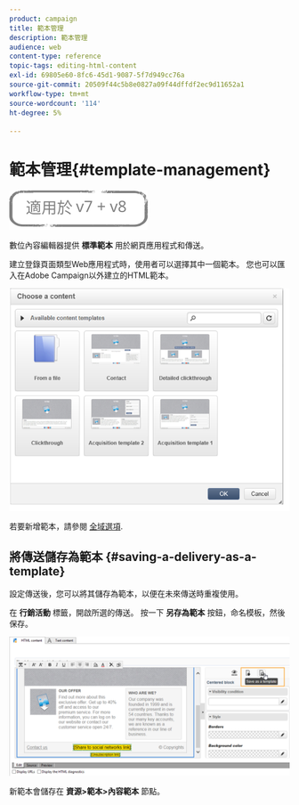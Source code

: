 ```yaml
---
product: campaign
title: 範本管理
description: 範本管理
audience: web
content-type: reference
topic-tags: editing-html-content
exl-id: 69805e60-8fc6-45d1-9087-5f7d949cc76a
source-git-commit: 20509f44c5b8e0827a09f44dffdf2ec9d11652a1
workflow-type: tm+mt
source-wordcount: '114'
ht-degree: 5%

---
```


# 範本管理{#template-management}

![](../../assets/common.svg)

數位內容編輯器提供 **標準範本** 用於網頁應用程式和傳送。

建立登錄頁面類型Web應用程式時，使用者可以選擇其中一個範本。 您也可以匯入在Adobe Campaign以外建立的HTML範本。

![](assets/dce_popup_templatechoice.png)

若要新增範本，請參閱 [全域選項](content-editor-interface.md#global-options).

## 將傳送儲存為範本 {#saving-a-delivery-as-a-template}

設定傳送後，您可以將其儲存為範本，以便在未來傳送時重複使用。

在 **行銷活動** 標籤，開啟所選的傳送。 按一下 **另存為範本** 按鈕，命名模板，然後保存。

![](assets/dce_save_model.png)

新範本會儲存在 **資源>範本>內容範本** 節點。
